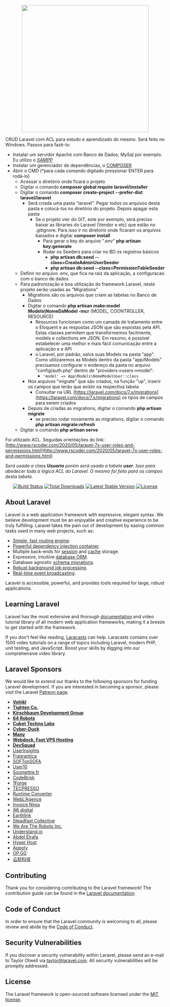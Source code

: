 <p align="center"><img src="https://res.cloudinary.com/dtfbvvkyp/image/upload/v1566331377/laravel-logolockup-cmyk-red.svg" width="400"></p>

CRUD Laravel com ACL para estudo e aprendizado do mesmo. Será feito no Windows. Passos para fazê-lo:

- Instalar um servidor Apache com Banco de Dados, MySql por exemplo. Eu utilizo o [XAMPP](https://www.apachefriends.org/pt_br/index.html)
- Instalar um gerenciador de dependências, o [COMPOSER](https://getcomposer.org/)
- Abrir o CMD \(\*para cada comando digitado pressionar ENTER para rodá\-lo\)
    - Acessar o diretório onde ficará o projeto
    - Digitar o comando **composer global require laravel/installer**
    - Digitar o comando **composer create-project --prefer-dist laravel/laravel**
        - Será criada uma pasta "laravel". Pegar todos os arquivos desta pasta e colocá-los no diretório do projeto. Depois apagar esta pasta
            - Se o projeto vier do GIT, este por exemplo, será preciso baixar as libraries do Laravel \(Vendor e etc\) que estão no \.gitignore. Para isso ir no diretorio onde ficaram os arquivos baixados e digitar **composer install**
                - Para gerar o key do arquivo ".env" **php artisan key:generate**
                - Rodar os Seeders para criar no BD os registros básicos
                    - **php artisan db:seed --class=CreateAdminUserSeeder**
                    - **php artisan db:seed --class=PermissionTableSeeder**
    - Definir no arquivo \.env, que fica na raiz da aplicação, a configuracao com o banco de dados
    - Para padronização e boa utilização do framework Laravel, neste projeto serão usadas as "Migrations"
        - Migrations são os arquivos que criam as tabelas no Banco de Dados
        - Digitar o comando **php artisan make:model Models\NomeDaModel -mcr** \(MODEL, COONTROLLER, RESOURCE\)
            - Resources funcionam como um camada de tratamento entre o Eloquent e as respostas JSON que são expostas pela API. Estas classes permitem que transformemos facilmente, models e collections em JSON. Em resumo, é possível estabelecer uma melhor e mais fácil comunicação entre a aplicação e a API
            - o Laravel, por padrão, salva suas Models na pasta "app". Como utilizaremos as Models dentro da pasta "app/Models" precisamos configurar o endereço da pasta no arquivo "config/auth\.php" dentro de "providers\->users\->model":
                - `'model' => App\Models\NomeModelUser::class`
        - Nos arquivos "migrate" que são criados, na função "up", inserir os campos que terão que existir na respectiva tabela
            - Consultar na URL [https://laravel.com/docs/7.x/migrations](https://laravel.com/docs/7.x/migrations) os tipos de campos para serem criados
        - Depois de criadas as migrations, digitar o comando **php artisan migrate**
            - se preciso rodar novamente as migrations, digitar o comando **php artisan migrate:refresh**
    - Digitar o comando **php artisan serve**

Foi utilizado ACL. Seguidas orientações do link:
[http://www.rscoder.com/2020/05/laravel-7x-user-roles-and-permissions.html](http://www.rscoder.com/2020/05/laravel-7x-user-roles-and-permissions.html)

_Será usada a class **Usuario** porém será usada a tabela **user**. Isso para abedecer toda a lógica ACL do Laravel. O mesmo foi feito para os campos desta tabela._

<p align="center">
<a href="https://travis-ci.org/laravel/framework"><img src="https://travis-ci.org/laravel/framework.svg" alt="Build Status"></a>
<a href="https://packagist.org/packages/laravel/framework"><img src="https://poser.pugx.org/laravel/framework/d/total.svg" alt="Total Downloads"></a>
<a href="https://packagist.org/packages/laravel/framework"><img src="https://poser.pugx.org/laravel/framework/v/stable.svg" alt="Latest Stable Version"></a>
<a href="https://packagist.org/packages/laravel/framework"><img src="https://poser.pugx.org/laravel/framework/license.svg" alt="License"></a>
</p>

## About Laravel

Laravel is a web application framework with expressive, elegant syntax. We believe development must be an enjoyable and creative experience to be truly fulfilling. Laravel takes the pain out of development by easing common tasks used in many web projects, such as:

- [Simple, fast routing engine](https://laravel.com/docs/routing).
- [Powerful dependency injection container](https://laravel.com/docs/container).
- Multiple back-ends for [session](https://laravel.com/docs/session) and [cache](https://laravel.com/docs/cache) storage.
- Expressive, intuitive [database ORM](https://laravel.com/docs/eloquent).
- Database agnostic [schema migrations](https://laravel.com/docs/migrations).
- [Robust background job processing](https://laravel.com/docs/queues).
- [Real-time event broadcasting](https://laravel.com/docs/broadcasting).

Laravel is accessible, powerful, and provides tools required for large, robust applications.

## Learning Laravel

Laravel has the most extensive and thorough [documentation](https://laravel.com/docs) and video tutorial library of all modern web application frameworks, making it a breeze to get started with the framework.

If you don't feel like reading, [Laracasts](https://laracasts.com) can help. Laracasts contains over 1500 video tutorials on a range of topics including Laravel, modern PHP, unit testing, and JavaScript. Boost your skills by digging into our comprehensive video library.

## Laravel Sponsors

We would like to extend our thanks to the following sponsors for funding Laravel development. If you are interested in becoming a sponsor, please visit the Laravel [Patreon page](https://patreon.com/taylorotwell).

- **[Vehikl](https://vehikl.com/)**
- **[Tighten Co.](https://tighten.co)**
- **[Kirschbaum Development Group](https://kirschbaumdevelopment.com)**
- **[64 Robots](https://64robots.com)**
- **[Cubet Techno Labs](https://cubettech.com)**
- **[Cyber-Duck](https://cyber-duck.co.uk)**
- **[Many](https://www.many.co.uk)**
- **[Webdock, Fast VPS Hosting](https://www.webdock.io/en)**
- **[DevSquad](https://devsquad.com)**
- [UserInsights](https://userinsights.com)
- [Fragrantica](https://www.fragrantica.com)
- [SOFTonSOFA](https://softonsofa.com/)
- [User10](https://user10.com)
- [Soumettre.fr](https://soumettre.fr/)
- [CodeBrisk](https://codebrisk.com)
- [1Forge](https://1forge.com)
- [TECPRESSO](https://tecpresso.co.jp/)
- [Runtime Converter](http://runtimeconverter.com/)
- [WebL'Agence](https://weblagence.com/)
- [Invoice Ninja](https://www.invoiceninja.com)
- [iMi digital](https://www.imi-digital.de/)
- [Earthlink](https://www.earthlink.ro/)
- [Steadfast Collective](https://steadfastcollective.com/)
- [We Are The Robots Inc.](https://watr.mx/)
- [Understand.io](https://www.understand.io/)
- [Abdel Elrafa](https://abdelelrafa.com)
- [Hyper Host](https://hyper.host)
- [Appoly](https://www.appoly.co.uk)
- [OP.GG](https://op.gg)
- [云软科技](http://www.yunruan.ltd/)

## Contributing

Thank you for considering contributing to the Laravel framework! The contribution guide can be found in the [Laravel documentation](https://laravel.com/docs/contributions).

## Code of Conduct

In order to ensure that the Laravel community is welcoming to all, please review and abide by the [Code of Conduct](https://laravel.com/docs/contributions#code-of-conduct).

## Security Vulnerabilities

If you discover a security vulnerability within Laravel, please send an e-mail to Taylor Otwell via [taylor@laravel.com](mailto:taylor@laravel.com). All security vulnerabilities will be promptly addressed.

## License

The Laravel framework is open-sourced software licensed under the [MIT license](https://opensource.org/licenses/MIT).
